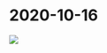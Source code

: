 # 2020-10-16

<image-container>
  <img preview="0" src="http://wangleant.com/turtle-source/IMG_20201016_210055.jpg"/>
</image-container>